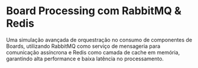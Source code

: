 # Board Processing com RabbitMQ & Redis
Uma simulação avançada de orquestração no consumo de componentes de Boards, utilizando RabbitMQ como serviço de mensageria para comunicação assíncrona e Redis como camada de cache em memória, garantindo alta performance e baixa latência no processamento.
